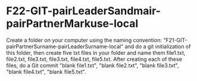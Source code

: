 # F22-GIT-pairLeaderSandmair-pairPartnerMarkuse-local
Create a folder on your computer using the naming convention:
"F21-GIT-pairPartnerSurname-pairLeaderSurname-local" and do a 
git initialization of this folder, then create five txt files in your 
folder and name them file1.txt, file2.txt, file3.txt, file3.txt, file4.txt, 
file5.txt. After creating each of these files, do a Git commit "blank file1.txt", 
"blank file2.txt", "blank file3.txt", "blank file4.txt", "blank file5.txt".

